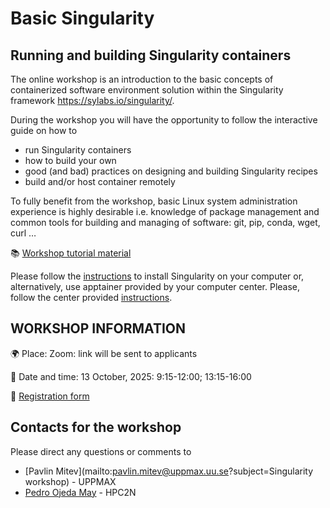 # Basic Singularity

## Running and building Singularity containers

The online workshop is an introduction to the basic concepts of containerized software environment solution within the Singularity framework <https://sylabs.io/singularity/>.

During the workshop you will have the opportunity to follow the interactive guide on how to

- run Singularity containers
- how to build your own
- good (and bad) practices on designing and building Singularity recipes
- build and/or host container remotely

To fully benefit from the workshop, basic Linux system administration experience is highly desirable i.e. knowledge of package management and common tools for building and managing of software: git, pip, conda, wget, curl …

📚 [Workshop tutorial material](https://pmitev.github.io/UPPMAX-Singularity-workshop/)

Please follow the [instructions](https://pmitev.github.io/UPPMAX-Singularity-workshop/installation/)
to install Singularity on your computer or, alternatively, use apptainer provided by your computer center.
Please, follow the center provided [instructions](https://uppmax.github.io/Basic_Singularity_Apptainer/fakeroot/).

## WORKSHOP INFORMATION

🌍 Place: Zoom: link will be sent to applicants

📅 Date and time: 13 October, 2025: 9:15-12:00; 13:15-16:00

📝 [Registration form](https://forms.gle/6oA4AKBaF6JmVQ2L6)

## Contacts for the workshop

Please direct any questions or comments to

- [Pavlin Mitev](mailto:pavlin.mitev@uppmax.uu.se?subject=Singularity workshop) - UPPMAX
- [Pedro Ojeda May](https://www.umu.se/en/staff/pedro-ojeda-may/) - HPC2N
